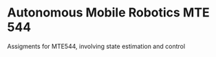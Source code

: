 # Autonomous Mobile Robotics MTE 544


Assigments for MTE544, involving state estimation and control
